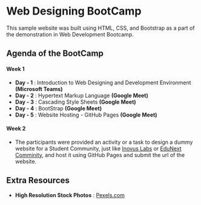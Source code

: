 # Web Designing BootCamp
This sample website was built using HTML, CSS, and Bootstrap as a part of the demonstration in Web Development Bootcamp.

## Agenda of the BootCamp

#### Week 1
- **Day - 1** : Introduction to Web Designing and Development Environment **(Microsoft Teams)**
- **Day - 2** : Hypertext Markup Language **(Google Meet)**
- **Day - 3** : Cascading Style Sheets **(Google Meet)**
- **Day - 4** : BootStrap **(Google Meet)**
- **Day - 5** : Website Hosting - GitHub Pages **(Google Meet)**

#### Week 2
- The participants were provided an activity or a task to design a dummy website for a Student Community, 
just like [Inovus Labs](https:inovus-labs.web.app) or [EduNext Comminity](https://www.instagram.com/edunext_community), 
and host it using GitHub Pages and submit the url of the website.

## Extra Resources

- **High Resolution Stock Photos** : [Pexels.com](https://www.pexels.com)
